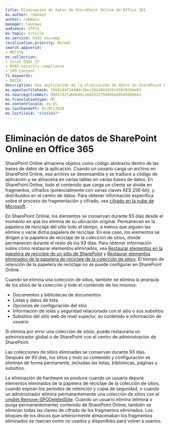 ```yaml
---
title: Eliminación de datos de SharePoint Online de Office 365
ms.author: robmazz
author: robmazz
manager: laurawi
audience: ITPro
ms.topic: article
ms.service: O365-seccomp
localization_priority: Normal
search.appverid:
- MET150
ms.collection:
- Strat_O365_IP
- M365-security-compliance
- SPO_Content
f1.keywords:
- NOCSH
description: Una explicación de la eliminación de datos en SharePoint Online.
ms.openlocfilehash: fbb81d4f2440dc34ec261e943436c656f8266e8f
ms.sourcegitcommit: 99411927abdb40c2e82d2279489ba60545989bb1
ms.translationtype: MT
ms.contentlocale: es-ES
ms.lasthandoff: 02/07/2020
ms.locfileid: "41842047"
---
```

# <a name="sharepoint-online-data-deletion-in-office-365"></a>Eliminación de datos de SharePoint Online en Office 365

SharePoint Online almacena objetos como código abstracto dentro de las bases de datos de la aplicación. Cuando un usuario carga un archivo en SharePoint Online, ese archivo se desensambla y se traduce a código de aplicación y se almacena en varias tablas en varias bases de datos. En SharePoint Online, todo el contenido que carga un cliente se divide en fragmentos, cifrados (potencialmente con varias claves AES 256-bit), y distribuidos en el centro de datos. Para obtener información específica sobre el proceso de fragmentación y cifrado, vea [cifrado en la nube de Microsoft](https://docs.microsoft.com/microsoft-365/compliance/office-365-encryption-in-the-microsoft-cloud-overview). 

En SharePoint Online, los elementos se conservan durante 93 días desde el momento en que los elimina de su ubicación original. Permanecen en la papelera de reciclaje del sitio todo el tiempo, a menos que alguien las elimine o vacíe dicha papelera de reciclaje. En ese caso, los elementos se dirigen a la papelera de reciclaje de la colección de sitios, donde permanecen durante el resto de los 93 días. Para obtener información sobre cómo restaurar elementos eliminados, vea [Restaurar elementos en la papelera de reciclaje de un sitio de SharePoint](https://support.office.com/article/6df466b6-55f2-4898-8d6e-c0dff851a0be#ID0EAADAAA=Online
) y [Restaurar elementos eliminados de la papelera de reciclaje de la colección de sitios](https://support.office.com/article/5fa924ee-16d7-487b-9a0a-021b9062d14b). El tiempo de retención de la papelera de reciclaje no se puede configurar en SharePoint Online.

Cuando se elimina una colección de sitios, también se elimina la jerarquía de los sitios de la colección y todo el contenido de los mismos:

- Documentos y bibliotecas de documentos
- Listas y datos de lista
- Opciones de configuración del sitio
- Información de roles y seguridad relacionada con el sitio o sus subsitios
- Subsitios del sitio web de nivel superior, su contenido e información de usuario

Si elimina por error una colección de sitios, puede restaurarla un administrador global o de SharePoint con el centro de administración de SharePoint.

Las colecciones de sitios eliminadas se conservan durante 93 días. Después de 93 días, los sitios y todo su contenido y configuración se eliminan de forma permanente, incluidas las listas, bibliotecas, páginas y subsitios.

La eliminación de hardware se produce cuando un usuario depura elementos eliminados de la papelera de reciclaje de la colección de sitios, cuando expiran los períodos de retención y copia de seguridad, o cuando un administrador elimina permanentemente una colección de sitios con el [cmdlet Remove-SPODeletedSite](/powershell/module/sharepoint-online/Remove-SPODeletedSite?view=sharepoint-ps). Cuando un usuario elimina (elimina o purga permanentemente) contenido de SharePoint Online, también se eliminan todas las claves de cifrado de los fragmentos eliminados. Los bloques de los discos que anteriormente almacenaban los fragmentos eliminados se marcan como no usados y disponibles para volver a usarlos.
